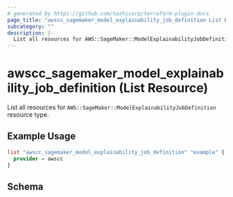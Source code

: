 ```yaml
---
# generated by https://github.com/hashicorp/terraform-plugin-docs
page_title: "awscc_sagemaker_model_explainability_job_definition List Resource - terraform-provider-awscc"
subcategory: ""
description: |-
  List all resources for AWS::SageMaker::ModelExplainabilityJobDefinition resource type.
---
```


# awscc_sagemaker_model_explainability_job_definition (List Resource)

List all resources for `AWS::SageMaker::ModelExplainabilityJobDefinition` resource type.

## Example Usage

```terraform
list "awscc_sagemaker_model_explainability_job_definition" "example" {
  provider = awscc
}
```

<!-- schema generated by tfplugindocs -->
## Schema
